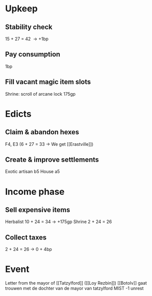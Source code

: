 # Upkeep
## Stability check
15 + 27 = 42  → +1bp
## Pay consumption
1bp
## Fill vacant magic item slots
Shrine: scroll of arcane lock 175gp
# Edicts
## Claim & abandon hexes
F4, E3 (6 + 27 = 33 → We get [[Erastville]])
## Create & improve settlements
Exotic artisan b5
House a5
# Income phase
## Sell expensive items
Herbalist 10 + 24 = 34 → +175gp
Shrine 2 + 24 = 26
## Collect taxes
2 + 24 = 26 → 0 + 4bp
# Event
Letter from the mayor of [[Tatzylford]] ([[Loy Rezbin]]) [[Botolv]] gaat trouwen met de dochter van de mayor van tatzylford
MIST -1 unrest